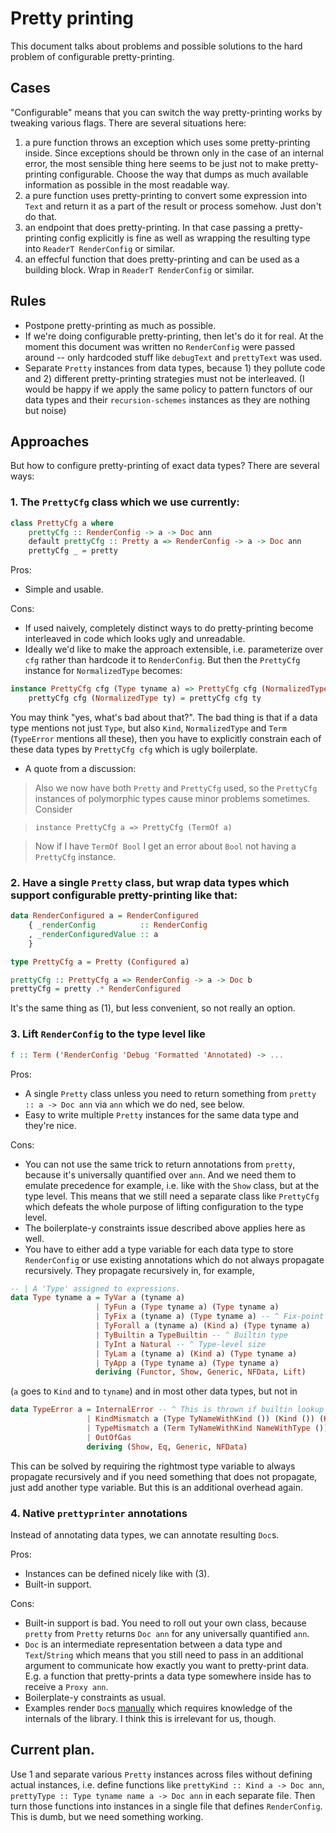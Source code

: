 # Pretty printing

This document talks about problems and possible solutions to the hard problem of configurable pretty-printing.

## Cases

"Configurable" means that you can switch the way pretty-printing works by tweaking various flags. There are several situations here:

1. a pure function throws an exception which uses some pretty-printing inside. Since exceptions should be thrown only in the case of an internal error, the most sensible thing here seems to be just not to make pretty-printing configurable. Choose the way that dumps as much available information as possible in the most readable way.
2. a pure function uses pretty-printing to convert some expression into `Text` and return it as a part of the result or process somehow. Just don't do that.
3. an endpoint that does pretty-printing. In that case passing a pretty-printing config explicitly is fine as well as wrapping the resulting type into `ReaderT RenderConfig` or similar.
4. an effecful function that does pretty-printing and can be used as a building block. Wrap in `ReaderT RenderConfig` or similar.

## Rules

- Postpone pretty-printing as much as possible.
- If we're doing configurable pretty-printing, then let's do it for real. At the moment this document was written no `RenderConfig` were passed around -- only hardcoded stuff like `debugText` and `prettyText` was used.
- Separate `Pretty` instances from data types, because 1) they pollute code and 2) different pretty-printing strategies must not be interleaved. (I would be happy if we apply the same policy to pattern functors of our data types and their `recursion-schemes` instances as they are nothing but noise)

## Approaches

But how to configure pretty-printing of exact data types? There are several ways:

### 1. The `PrettyCfg` class which we use currently:

```haskell
class PrettyCfg a where
    prettyCfg :: RenderConfig -> a -> Doc ann
    default prettyCfg :: Pretty a => RenderConfig -> a -> Doc ann
    prettyCfg _ = pretty
```

Pros:

- Simple and usable.

Cons:

- If used naively, completely distinct ways to do pretty-printing become interleaved in code which looks ugly and unreadable.
- Ideally we'd like to make the approach extensible, i.e. parameterize over `cfg` rather than hardcode it to `RenderConfig`. But then the `PrettyCfg` instance for `NormalizedType` becomes:

```haskell
instance PrettyCfg cfg (Type tyname a) => PrettyCfg cfg (NormalizedType tyname a) where
    prettyCfg cfg (NormalizedType ty) = prettyCfg cfg ty
```

You may think "yes, what's bad about that?". The bad thing is that if a data type mentions not just `Type`, but also `Kind`, `NormalizedType` and `Term` (`TypeError` mentions all these), then you have to explicitly constrain each of these data types by `PrettyCfg cfg` which is ugly boilerplate.

- A quote from a discussion:

> Also we now have both `Pretty` and `PrettyCfg` used, so the `PrettyCfg` instances of polymorphic types cause minor problems sometimes. Consider

> `instance PrettyCfg a => PrettyCfg (TermOf a)`

> Now if I have `TermOf Bool` I get an error about `Bool` not having a `PrettyCfg` instance.

### 2. Have a single `Pretty` class, but wrap data types which support configurable pretty-printing like that:

```haskell
data RenderConfigured a = RenderConfigured
    { _renderConfig          :: RenderConfig
    , _renderConfiguredValue :: a
    }

type PrettyCfg a = Pretty (Configured a)

prettyCfg :: PrettyCfg a => RenderConfig -> a -> Doc b
prettyCfg = pretty .* RenderConfigured
```

It's the same thing as (1), but less convenient, so not really an option.

### 3. Lift `RenderConfig` to the type level like

```haskell
f :: Term ('RenderConfig 'Debug 'Formatted 'Annotated) -> ...
```

Pros:

- A single `Pretty` class unless you need to return something from `pretty :: a -> Doc ann` via `ann` which we do ned, see below.
- Easy to write multiple `Pretty` instances for the same data type and they're nice.

Cons:

- You can not use the same trick to return annotations from `pretty`, because it's universally quantified over `ann`. And we need them to emulate precedence for example, i.e. like with the `Show` class, but at the type level. This means that we still need a separate class like `PrettyCfg` which defeats the whole purpose of lifting configuration to the type level.
- The boilerplate-y constraints issue described above applies here as well.
- You have to either add a type variable for each data type to store `RenderConfig` or use existing annotations which do not always propagate recursively. They propagate recursively in, for example,

```haskell
-- | A 'Type' assigned to expressions.
data Type tyname a = TyVar a (tyname a)
                   | TyFun a (Type tyname a) (Type tyname a)
                   | TyFix a (tyname a) (Type tyname a) -- ^ Fix-point type, for constructing self-recursive types
                   | TyForall a (tyname a) (Kind a) (Type tyname a)
                   | TyBuiltin a TypeBuiltin -- ^ Builtin type
                   | TyInt a Natural -- ^ Type-level size
                   | TyLam a (tyname a) (Kind a) (Type tyname a)
                   | TyApp a (Type tyname a) (Type tyname a)
                   deriving (Functor, Show, Generic, NFData, Lift)
```

(`a` goes to `Kind` and to `tyname`) and in most other data types, but not in

```haskell
data TypeError a = InternalError -- ^ This is thrown if builtin lookup fails
                 | KindMismatch a (Type TyNameWithKind ()) (Kind ()) (Kind ())
                 | TypeMismatch a (Term TyNameWithKind NameWithType ()) (Type TyNameWithKind ()) (NormalizedType TyNameWithKind ())
                 | OutOfGas
                 deriving (Show, Eq, Generic, NFData)
```

This can be solved by requiring the rightmost type variable to always propagate recursively and if you need something that does not propagate, just add another type variable. But this is an additional overhead again.

### 4. Native `prettyprinter` annotations

Instead of annotating data types, we can annotate resulting `Doc`s.

Pros:

- Instances can be defined nicely like with (3).
- Built-in support.

Cons:

- Built-in support is bad. You need to roll out your own class, because `pretty` from `Pretty` returns `Doc ann` for any universally quantified `ann`.
- `Doc` is an intermediate representation between a data type and `Text`/`String` which means that you still need to pass in an additional argument to communicate how exactly you want to pretty-print data. E.g. a function that pretty-prints a data type somewhere inside has to receive a `Proxy ann`.
- Boilerplate-y constraints as usual.
- Examples render `Doc`s [manually](http://hackage.haskell.org/package/prettyprinter-1.2.1/docs/src/Data.Text.Prettyprint.Doc.Render.Tutorials.TreeRenderingTutorial.html#render) which requires knowledge of the internals of the library. I think this is irrelevant for us, though.

## Current plan.

Use 1 and separate various `Pretty` instances across files without defining actual instances, i.e. define functions like `prettyKind :: Kind a -> Doc ann`, `prettyType :: Type tyname name a -> Doc ann` in each separate file. Then turn those functions into instances in a single file that defines `RenderConfig`. This is dumb, but we need something working.
